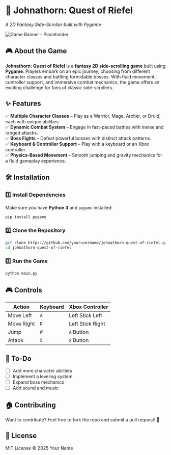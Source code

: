# 🏹 Johnathorn: Quest of Riefel  
*A 2D Fantasy Side-Scroller built with Pygame*  

![Game Banner - Placeholder](https://via.placeholder.com/800x300?text=Johnathorn%3A+Quest+of+Riefel)

## 🎮 About the Game  
**Johnathorn: Quest of Riefel** is a **fantasy 2D side-scrolling game** built using **Pygame**. Players embark on an epic journey, choosing from different character classes and battling formidable bosses. With fluid movement, controller support, and immersive combat mechanics, the game offers an exciting challenge for fans of classic side-scrollers.

## ✨ Features  
✅ **Multiple Character Classes** – Play as a Warrior, Mage, Archer, or Druid, each with unique abilities.  
✅ **Dynamic Combat System** – Engage in fast-paced battles with melee and ranged attacks.  
✅ **Boss Fights** – Defeat powerful bosses with distinct attack patterns.  
✅ **Keyboard & Controller Support** – Play with a keyboard or an Xbox controller.  
✅ **Physics-Based Movement** – Smooth jumping and gravity mechanics for a fluid gameplay experience.  

## 🛠️ Installation  
### 1️⃣ Install Dependencies  
Make sure you have **Python 3** and `pygame` installed:  
```bash
pip install pygame
```
### 2️⃣ Clone the Repository  
```bash
git clone https://github.com/yourusername/johnathorn-quest-of-riefel.git
cd johnathorn-quest-of-riefel
```
### 3️⃣ Run the Game  
```bash
python main.py
```

## 🎮 Controls  

| Action   | Keyboard | Xbox Controller |
|----------|---------|----------------|
| Move Left  | `A` | Left Stick Left |
| Move Right | `D` | Left Stick Right |
| Jump      | `W` | `A` Button |
| Attack    | `S` | `X` Button |

## 📌 To-Do  
- [ ] Add more character abilities  
- [ ] Implement a leveling system  
- [ ] Expand boss mechanics  
- [ ] Add sound and music  

## 🏠 Contributing  
Want to contribute? Feel free to fork the repo and submit a pull request! 🚀  

## 🐝 License  
MIT License © 2025 Your Name  

